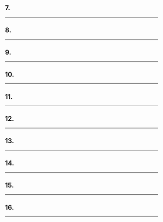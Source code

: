 ## 7.

***

## 8.

***

## 9.

***

## 10.

***

## 11.

***

## 12.

***

## 13.

***

## 14.

***

## 15.

***

## 16.

***
